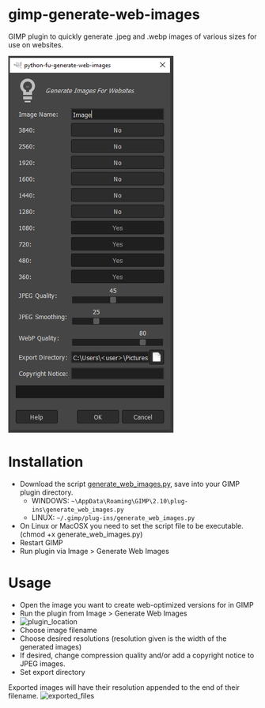 # gimp-generate-web-images
GIMP plugin to quickly generate .jpeg and .webp images of various sizes for use on websites.

![Screenshot](https://github.com/GimleLarpes/gimp-generate-web-images/blob/main/screenshot.png?raw=true)

# Installation
- Download the script [generate_web_images.py](https://github.com/GimleLarpes/gimp-generate-web-images/blob/main/generate_web_images.py), save into your GIMP plugin directory. 
  - WINDOWS: `~\AppData\Roaming\GIMP\2.10\plug-ins\generate_web_images.py`
  - LINUX: `~/.gimp/plug-ins/generate_web_images.py`
- On Linux or MacOSX you need to set the script file to be executable. (chmod +x generate_web_images.py)
- Restart GIMP
- Run plugin via Image > Generate Web Images

# Usage
- Open the image you want to create web-optimized versions for in GIMP
- Run the plugin from Image > Generate Web Images
- ![plugin_location](https://user-images.githubusercontent.com/97182804/222878492-00aa0768-694b-4df4-8c9c-76af7a81be24.png)
- Choose image filename
- Choose desired resolutions (resolution given is the width of the generated images)
- If desired, change compression quality and/or add a copyright notice to JPEG images.
- Set export directory




Exported images will have their resolution appended to the end of their filename.
![exported_files](https://user-images.githubusercontent.com/97182804/222878500-d3b9faaa-491d-4cb9-a26f-43c02cb8019e.png)

